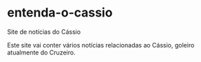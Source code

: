 # entenda-o-cassio
 Site de notícias do Cássio

Este site vai conter vários notícias relacionadas ao Cássio, goleiro atualmente do Cruzeiro.

